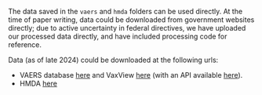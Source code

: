 The data saved in the `vaers` and `hmda` folders can be used directly. At the time of paper writing, data could be downloaded from government websites directly; due to active uncertainty in federal directives, we have uploaded our processed data directly, and have included processing code for reference. 

Data (as of late 2024) could be downloaded at the following urls: 
* VAERS database [here](https://vaers.hhs.gov/data.html) and VaxView [here](https://www.cdc.gov/vaccines/imz-managers/coverage/adultvaxview/index.html) (with an API available [here](https://dev.socrata.com/foundry/data.cdc.gov/kevv-m5vs)).
* HMDA [here](https://ffiec.cfpb.gov/data-publication/dynamic-national-loan-level-dataset/2019) 